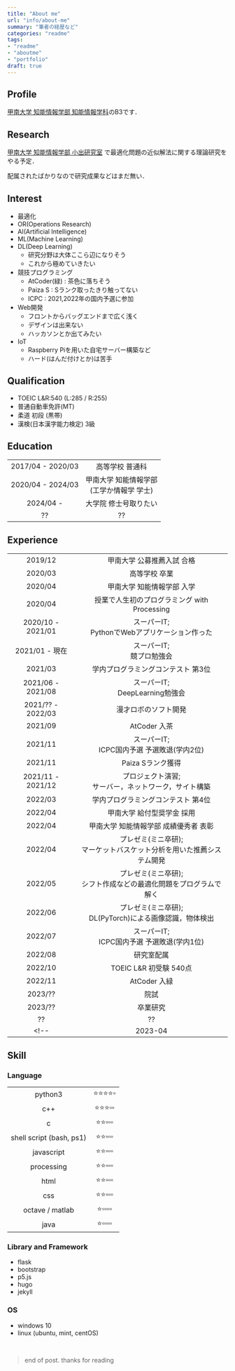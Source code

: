 ```yaml
---
title: "About me"
url: "info/about-me"
summary: "筆者の経歴など"
categories: "readme"
tags:
- "readme"
- "aboutme"
- "portfolio"
draft: true
---
```


## Profile
[甲南大学 知能情報学部 知能情報学科](https://www.konan-u.ac.jp/faculty/ii/ii/)のB3です．

## Research
[甲南大学 知能情報学部 小出研究室](https://www.konan-u.ac.jp/hp/koide/) で最適化問題の近似解法に関する理論研究をやる予定．

配属されたばかりなので研究成果などはまだ無い．

## Interest
- 最適化
- OR(Operations Research)
- AI(Artificial Intelligence)
- ML(Machine Learning)
- DL(Deep Learning)
  - 研究分野は大体ここら辺になりそう
  - これから極めていきたい
- 競技プログラミング
  - AtCoder(緑) : 茶色に落ちそう
  - Paiza S : Sランク取ったきり触ってない
  - ICPC : 2021,2022年の国内予選に参加
- Web開発
  - フロントからバッグエンドまで広く浅く
  - デザインは出来ない
  - ハッカソンとか出てみたい
- IoT
  - Raspberry Piを用いた自宅サーバー構築など
  - ハード(はんだ付けとか)は苦手

## Qualification
- TOEIC L&R:540 (L:285 / R:255)
- 普通自動車免許(MT)
- 柔道 初段 (黒帯)
- 漢検(日本漢字能力検定) 3級

## Education
|||
|:-:|:-:|
|2017/04 - 2020/03|高等学校 普通科|
|2020/04 - 2024/03|甲南大学 知能情報学部 <br> (工学か情報学 学士)|
|2024/04 - |大学院 修士号取りたい|
|??|??|

## Experience
|||
|:-:|:-:|
|2019/12| 甲南大学 公募推薦入試 合格|
|2020/03| 高等学校 卒業|
|2020/04| 甲南大学 知能情報学部 入学|
|2020/04| 授業で人生初のプログラミング with Processing|
|2020/10 - 2021/01| スーパーIT;<br> PythonでWebアプリケーション作った|
|2021/01 - 現在| スーパーIT;<br> 競プロ勉強会|
|2021/03| 学内プログラミングコンテスト 第3位 |
|2021/06 - 2021/08| スーパーIT;<br> DeepLearning勉強会|
|2021/?? - 2022/03| 漫才ロボのソフト開発|
|2021/09| AtCoder 入茶 |
|2021/11| スーパーIT;<br> ICPC国内予選 予選敗退(学内2位)|
|2021/11| Paiza Sランク獲得|
|2021/11 - 2021/12| プロジェクト演習;<br> サーバー，ネットワーク，サイト構築|
|2022/03| 学内プログラミングコンテスト 第4位 |
|2022/04| 甲南大学 給付型奨学金 採用 |
|2022/04| 甲南大学 知能情報学部 成績優秀者 表彰 |
|2022/04| プレゼミ(ミニ卒研);<br> マーケットバスケット分析を用いた推薦システム開発 |
|2022/05| プレゼミ(ミニ卒研);<br> シフト作成などの最適化問題をプログラムで解く |
|2022/06| プレゼミ(ミニ卒研);<br> DL(PyTorch)による画像認識，物体検出 |
|2022/07| スーパーIT;<br> ICPC国内予選 予選敗退(学内1位)|
|2022/08| 研究室配属|
|2022/10| TOEIC L&R 初受験 540点|
|2022/11| AtCoder 入緑 |
|2023/??| 院試 |
|2023/??| 卒業研究 |
|??|??|
<!-- | 2023-04 | 甲南大学 知能情報学部 成績優秀者 このままだと表彰されそう?? | -->

## Skill
### Language
|||
|:-:|:-:|
|python3|:star::star::star::star::white_small_square:|
|c++|:star::star::star::white_small_square::white_small_square:|
|c|:star::star::white_small_square::white_small_square::white_small_square:|
|shell script (bash, ps1)|:star::star::white_small_square::white_small_square::white_small_square:|
|javascript|:star::star::white_small_square::white_small_square::white_small_square:|
|processing|:star::star::white_small_square::white_small_square::white_small_square:|
|html|:star::star::white_small_square::white_small_square::white_small_square:|
|css|:star::star::white_small_square::white_small_square::white_small_square:|
|octave / matlab|:star::white_small_square::white_small_square::white_small_square::white_small_square:|
|java|:star::white_small_square::white_small_square::white_small_square::white_small_square:|

### Library and Framework
- flask
- bootstrap
- p5.js
- hugo
- jekyll

### OS
- windows 10
- linux (ubuntu, mint, centOS)

<br>

> end of post. thanks for reading
